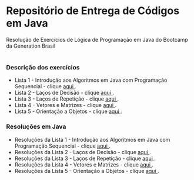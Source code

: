 # Repositório de Entrega de Códigos em Java

Resolução de Exercícios de Lógica de Programação em Java do Bootcamp da Generation Brasil <br><br>


### Descrição dos exercícios

* Lista 1 - Introdução aos Algoritmos em Java com Programação Sequencial -  clique <a href="https://github.com/dimitrimarinho/Java-Generation/blob/main/Descri%C3%A7%C3%A3o%20dos%20Exerc%C3%ADcios%20-%20PDF/1%20-%20Introdu%C3%A7%C3%A3o%20aos%20Algoritmos%20em%20Java%20com%20Programa%C3%A7%C3%A3o%20Sequencial/Exerc%C3%ADcios%20de%20exercit%C3%B3rio--java.pdf" target=“_blank”> aqui </a>.
* Lista 2 - Laços de Decisão -  clique <a href="https://github.com/dimitrimarinho/Java-Generation/blob/main/Descri%C3%A7%C3%A3o%20dos%20Exerc%C3%ADcios%20-%20PDF/2%20-%20La%C3%A7os%20de%20Decis%C3%A3o/Lista%20de%20exerc%C3%ADcios--la%C3%A7o%20de%20decis%C3%A3o--java.pdf" target=“_blank”> aqui </a>.
* Lista 3 - Laços de Repetição -  clique <a href="https://github.com/dimitrimarinho/Java-Generation/blob/main/Descri%C3%A7%C3%A3o%20dos%20Exerc%C3%ADcios%20-%20PDF/3%20-%20La%C3%A7os%20de%20Repeti%C3%A7%C3%A3o/Exerc%C3%ADcios%20de%20repeti%C3%A7%C3%A3o--java.pdf" target=“_blank”> aqui </a>.
* Lista 4 - Vetores e Matrizes -  clique <a href="https://github.com/dimitrimarinho/Java-Generation/blob/main/Descri%C3%A7%C3%A3o%20dos%20Exerc%C3%ADcios%20-%20PDF/4%20-%20Vetores%20e%20Matrizes/Lista%20de%20exerc%C3%ADcios%20Arrays%20--%20java.pdf" target=“_blank”> aqui </a>.
* Lista 5 - Orientação a Objetos -  clique <a href="https://github.com/dimitrimarinho/Java-Generation/blob/main/Descri%C3%A7%C3%A3o%20dos%20Exerc%C3%ADcios%20-%20PDF/5%20-%20Orienta%C3%A7%C3%A3o%20a%20Objetos/Atividade%20classe%20objeto%20Java.pdf" target=“_blank”> aqui </a>.



### Resoluções em Java 

* Resoluções da Lista 1 - Introdução aos Algoritmos em Java com Programação Sequencial - clique <a href="https://github.com/dimitrimarinho/Java-Generation/tree/main/Resolu%C3%A7%C3%B5es/1%20-%20Introdu%C3%A7%C3%A3o%20aos%20Algoritmos%20em%20Java%20com%20Programa%C3%A7%C3%A3o%20Sequencial" target=“_blank”> aqui </a>.
* Resoluções da Lista 2 - Laços de Decisão - clique <a href="https://github.com/dimitrimarinho/Java-Generation/tree/main/Resolu%C3%A7%C3%B5es/2%20-%20La%C3%A7os%20de%20Decis%C3%A3o" target=“_blank”> aqui </a>.
* Resoluções da Lista 3 - Laços de Repetição - clique <a href="https://github.com/dimitrimarinho/Java-Generation/tree/main/Resolu%C3%A7%C3%B5es/3%20-%20La%C3%A7os%20de%20Repeti%C3%A7%C3%A3o" target=“_blank”> aqui </a>.
* Resoluções da Lista 4 - Vetores e Matrizes - clique <a href="https://github.com/dimitrimarinho/Java-Generation/tree/main/Resolu%C3%A7%C3%B5es/4%20-%20Vetores%20e%20Matrizes" target=“_blank”> aqui </a>.
* Resoluções da Lista 5 - Orientação a Objetos - clique <a href="https://github.com/dimitrimarinho/Java-Generation/tree/main/Resolu%C3%A7%C3%B5es/5%20-%20Orienta%C3%A7%C3%A3o%20a%20Objetos" target=“_blank”> aqui </a>.

